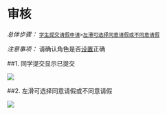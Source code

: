 # 审核

*总体步骤：* [`学生提交请假申请`](#1)` > `[`左滑可选择同意请假或不同意请假`](#2)

*注意事项：* 请确认角色是否[设置](set_role.html)正确

##<span id = "1">1. 同学提交显示已提交</span>

![](https://tva1.sinaimg.cn/large/006y8mN6ly1g6t7ktheb8j30ho0umq3v.jpg)

##<span id = "2">2. 左滑可选择同意请假或不同意请假</span>

![](https://tva1.sinaimg.cn/large/006y8mN6ly1g6t7lofh9qj30hw0uiq3d.jpg)
